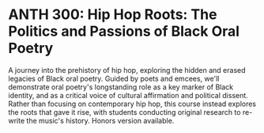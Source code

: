 # ANTH 300: Hip Hop Roots: The Politics and Passions of Black Oral Poetry

A journey into the prehistory of hip hop, exploring the hidden and erased legacies of Black oral poetry. Guided by poets and emcees, we'll demonstrate oral poetry's longstanding role as a key marker of Black identity, and as a critical voice of cultural affirmation and political dissent. Rather than focusing on contemporary hip hop, this course instead explores the roots that gave it rise, with students conducting original research to re-write the music's history. Honors version available.
